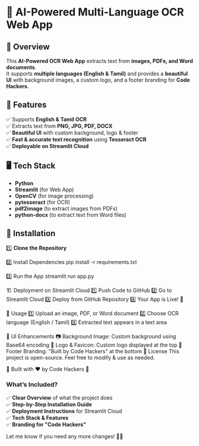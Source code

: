 # 📝 AI-Powered Multi-Language OCR Web App

## 🚀 Overview
This **AI-Powered OCR Web App** extracts text from **images, PDFs, and Word documents**.  
It supports **multiple languages (English & Tamil)** and provides a **beautiful UI** with background images, a custom logo, and a footer branding for **Code Hackers**.

## 🎯 Features
✅ Supports **English & Tamil OCR**  
✅ Extracts text from **PNG, JPG, PDF, DOCX**  
✅ **Beautiful UI** with custom background, logo & footer  
✅ **Fast & accurate text recognition** using **Tesseract OCR**  
✅ **Deployable on Streamlit Cloud**  

## 🖥️ Tech Stack
- **Python**
- **Streamlit** (for Web App)
- **OpenCV** (for image processing)
- **pytesseract** (for OCR)
- **pdf2image** (to extract images from PDFs)
- **python-docx** (to extract text from Word files)

## 🔧 Installation

1️⃣ **Clone the Repository**


2️⃣ Install Dependencies
pip install -r requirements.txt

3️⃣ Run the App
streamlit run app.py

🏗️ Deployment on Streamlit Cloud
1️⃣ Push Code to GitHub
2️⃣ Go to Streamlit Cloud
3️⃣ Deploy from GitHub Repository
4️⃣ Your App is Live! 🚀

📌 Usage
1️⃣ Upload an image, PDF, or Word document
2️⃣ Choose OCR language (English / Tamil)
3️⃣ Extracted text appears in a text area

🎨 UI Enhancements
📷 Background Image: Custom background using Base64 encoding
📌 Logo & Favicon: Custom logo displayed at the top
🎨 Footer Branding: "Built by Code Hackers" at the bottom
📜 License
This project is open-source. Feel free to modify & use as needed.

🚀 Built with ❤️ by Code Hackers 🚀

### **What’s Included?**
✅ **Clear Overview** of what the project does  
✅ **Step-by-Step Installation Guide**  
✅ **Deployment Instructions** for Streamlit Cloud  
✅ **Tech Stack & Features**  
✅ **Branding for "Code Hackers"**  

Let me know if you need any more changes! 🚀🔥
